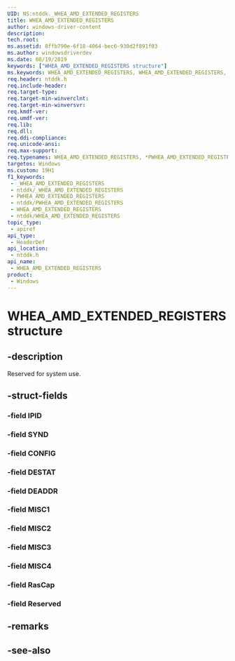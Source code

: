 ```yaml
---
UID: NS:ntddk._WHEA_AMD_EXTENDED_REGISTERS
title: WHEA_AMD_EXTENDED_REGISTERS
author: windows-driver-content
description: 
tech.root: 
ms.assetid: 8ffb790e-6f18-4064-bec6-930d2f891f03
ms.author: windowsdriverdev
ms.date: 08/19/2019
keywords: ["WHEA_AMD_EXTENDED_REGISTERS structure"]
ms.keywords: WHEA_AMD_EXTENDED_REGISTERS, WHEA_AMD_EXTENDED_REGISTERS, *PWHEA_AMD_EXTENDED_REGISTERS,
req.header: ntddk.h
req.include-header: 
req.target-type: 
req.target-min-winverclnt: 
req.target-min-winversvr: 
req.kmdf-ver: 
req.umdf-ver: 
req.lib: 
req.dll: 
req.ddi-compliance: 
req.unicode-ansi: 
req.max-support: 
req.typenames: WHEA_AMD_EXTENDED_REGISTERS, *PWHEA_AMD_EXTENDED_REGISTERS
targetos: Windows
ms.custom: 19H1
f1_keywords:
 - _WHEA_AMD_EXTENDED_REGISTERS
 - ntddk/_WHEA_AMD_EXTENDED_REGISTERS
 - PWHEA_AMD_EXTENDED_REGISTERS
 - ntddk/PWHEA_AMD_EXTENDED_REGISTERS
 - WHEA_AMD_EXTENDED_REGISTERS
 - ntddk/WHEA_AMD_EXTENDED_REGISTERS
topic_type:
 - apiref
api_type:
 - HeaderDef
api_location:
 - ntddk.h
api_name:
 - WHEA_AMD_EXTENDED_REGISTERS
product:
 - Windows
---
```


# WHEA_AMD_EXTENDED_REGISTERS structure


## -description

Reserved for system use.

## -struct-fields

### -field IPID

### -field SYND

### -field CONFIG

### -field DESTAT

### -field DEADDR

### -field MISC1

### -field MISC2

### -field MISC3

### -field MISC4

### -field RasCap

### -field Reserved

## -remarks

## -see-also

